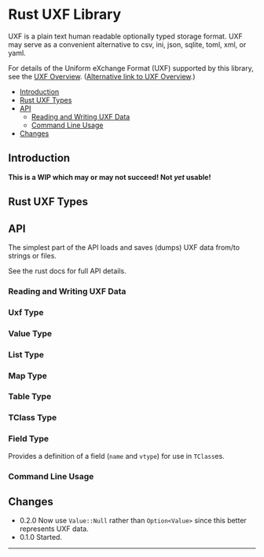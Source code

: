 # Rust UXF Library

UXF is a plain text human readable optionally typed storage format. UXF may
serve as a convenient alternative to csv, ini, json, sqlite, toml, xml, or
yaml.

For details of the Uniform eXchange Format (UXF) supported by this library,
see the [UXF Overview](../README.md). ([Alternative link to UXF
Overview](https://github.com/mark-summerfield/uxf/blob/main/README.md).)

- [Introduction](#introduction)
- [Rust UXF Types](#python-uxf-types)
- [API](#api)
    - [Reading and Writing UXF Data](#reading-and-writing-uxf-data)
    - [Command Line Usage](#command-line-usage)
- [Changes](#changes)

## Introduction

**This is a WIP which may or may not succeed! Not _yet_ usable!**


## Rust UXF Types

## API

The simplest part of the API loads and saves (dumps) UXF data from/to
strings or files.

See the rust docs for full API details.

### Reading and Writing UXF Data

### Uxf Type

### Value Type

### List Type

### Map Type

### Table Type

### TClass Type

### Field Type

Provides a definition of a field (`name` and `vtype`) for use in
``TClass``es.

### Command Line Usage

## Changes

- 0.2.0 Now use `Value::Null` rather than `Option<Value>` since this better
  represents UXF data.
- 0.1.0 Started.

---
